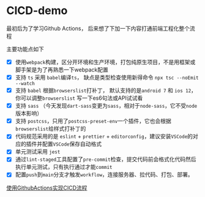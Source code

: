# CICD-demo

最初后为了学习Github Actions， 后来想了下加一下内容打通前端工程化整个流程

主要功能点如下

- [x] 使用`webpack`构建，区分开环境和生产环境，打包纯原生项目，不是用框架或脚手架是为了再熟悉一下webpack配置
- [x] 支持 `ts` 采用 `babel`编译`ts`， 缺点是类型检查使用新得命令 `npx tsc --noEmit --watch`
- [x] 支持 `babel` 根据`browserslist`打补丁， 默认支持的是`android 7` 和 `ios 12`， 你可以调整`browserslist` 写一下es6句法或API试试看
- [x] 支持 `sass` （今天发现`dart-sass`变更为`sass`，相对于`node-sass`，它不受`node`版本影响）
- [x] 支持 `postcss`，只用了`postcss-preset-env`一个插件，它也会根据`browserslist`给样式打补丁的
- [x] 代码规范采用的是 `eslint` + `prettier` + `editorconfig`，建议安装`VSCode`的对应的插件并配置`VSCode`保存自动格式
- [x] 单元测试采用 `jest`
- [x] 通过`lint-staged`工具配置了`pre-commit`检查，提交代码前会格式化代码然后执行单元测试，只有执行通过才能`commit`
- [x] 配置`push`到`main`分支才触发`workflow`，连接服务器、拉代码、打包、部署。

[使用GithubActions实现CICD流程](https://blog.warmplace.cn/post/github-actions)

